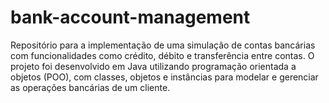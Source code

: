 # bank-account-management
Repositório para a implementação de uma simulação de contas bancárias com funcionalidades como crédito, débito e transferência entre contas. O projeto foi desenvolvido em Java utilizando programação orientada a objetos (POO), com classes, objetos e instâncias para modelar e gerenciar as operações bancárias de um cliente.
